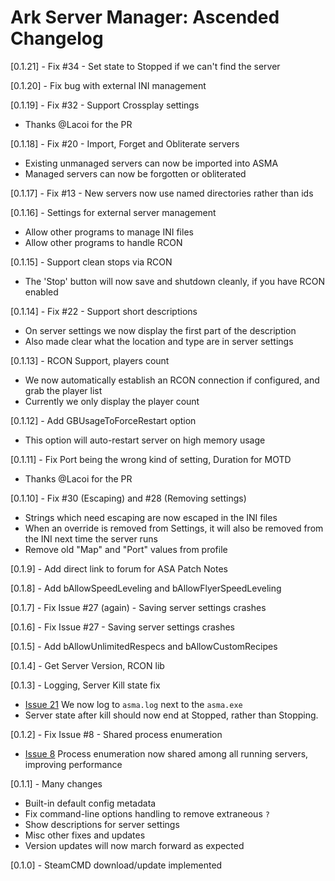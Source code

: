 # Ark Server Manager: Ascended Changelog

[0.1.21] - Fix #34 - Set state to Stopped if we can't find the server

[0.1.20] - Fix bug with external INI management

[0.1.19] - Fix #32 - Support Crossplay settings
* Thanks @Lacoi for the PR

[0.1.18] - Fix #20 - Import, Forget and Obliterate servers
* Existing unmanaged servers can now be imported into ASMA
* Managed servers can now be forgotten or obliterated

[0.1.17] - Fix #13 - New servers now use named directories rather than ids

[0.1.16] - Settings for external server management
* Allow other programs to manage INI files
* Allow other programs to handle RCON

[0.1.15] - Support clean stops via RCON
* The 'Stop' button will now save and shutdown cleanly, if you have RCON enabled

[0.1.14] - Fix #22 - Support short descriptions
* On server settings we now display the first part of the description
* Also made clear what the location and type are in server settings

[0.1.13] - RCON Support, players count
* We now automatically establish an RCON connection if configured, and grab the player list
* Currently we only display the player count

[0.1.12] - Add GBUsageToForceRestart option 
* This option will auto-restart server on high memory usage

[0.1.11] - Fix Port being the wrong kind of setting, Duration for MOTD
* Thanks @Lacoi for the PR

[0.1.10] - Fix #30 (Escaping) and #28 (Removing settings)
* Strings which need escaping are now escaped in the INI files
* When an override is removed from Settings, it will also be removed from the INI next time the server runs
* Remove old "Map" and "Port" values from profile

[0.1.9] - Add direct link to forum for ASA Patch Notes

[0.1.8] - Add bAllowSpeedLeveling and bAllowFlyerSpeedLeveling

[0.1.7] - Fix Issue #27 (again) - Saving server settings crashes

[0.1.6] - Fix Issue #27 - Saving server settings crashes

[0.1.5] - Add bAllowUnlimitedRespecs and bAllowCustomRecipes

[0.1.4] - Get Server Version, RCON lib

[0.1.3] - Logging, Server Kill state fix
* [Issue 21](https://github.com/ChronosWS/asma/issues/21) We now log to `asma.log` next to the `asma.exe`
* Server state after kill should now end at Stopped, rather than Stopping.

[0.1.2] - Fix Issue #8 - Shared process enumeration
* [Issue 8](https://github.com/ChronosWS/asma/issues/8) Process enumeration now shared among all running servers, improving performance

[0.1.1] - Many changes
* Built-in default config metadata
* Fix command-line options handling to remove extraneous `?`
* Show descriptions for server settings
* Misc other fixes and updates
* Version updates will now march forward as expected

[0.1.0] - SteamCMD download/update implemented